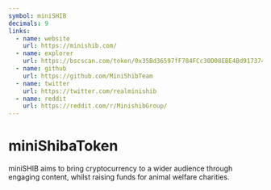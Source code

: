 ```yaml
---
symbol: miniSHIB
decimals: 9
links:
  - name: website
    url: https://minishib.com/
  - name: explorer
    url: https://bscscan.com/token/0x35Bd36597fF784FCc30D08EBE4Bd917374C40d4B
  - name: github
    url: https://github.com/MiniShibTeam
  - name: twitter
    url: https://twitter.com/realminishib
  - name: reddit
    url: https://reddit.com/r/MinishibGroup/
---
```


# miniShibaToken

miniSHIB aims to bring cryptocurrency to a wider audience through engaging content, whilst raising funds for animal welfare charities.
